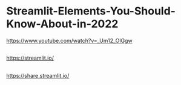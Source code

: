 # Streamlit-Elements-You-Should-Know-About-in-2022

https://www.youtube.com/watch?v=_Um12_OlGgw
##

https://streamlit.io/

##

https://share.streamlit.io/

